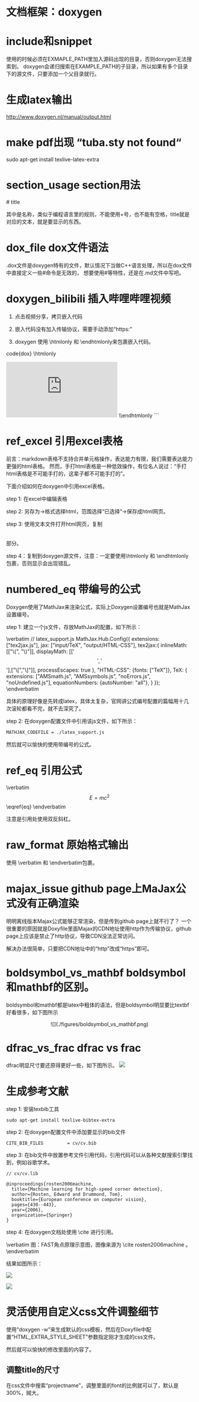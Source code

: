 # 文档框架：doxygen

# include和snippet
使用的时候必须在EXMAPLE_PATH里加入源码出现的目录，否则doxygen无法搜索到。
doxygen会递归搜索在EXAMPLE_PATH的子目录，所以如果有多个目录下的源文件，只要添加一个父目录就行。

# 生成latex输出
http://www.doxygen.nl/manual/output.html

# make pdf出现 “tuba.sty not found“
sudo apt-get install texlive-latex-extra

# section_usage section用法

\# <name> title

其中<name>是名称，类似于编程语言里的规则，不能使用+号，也不能有空格，title就是对应的文本，就是要显示的东西。

# dox_file dox文件语法

.dox文件是doxygen特有的文件，默认情况下当做C++语言处理，所以在dox文件中直接定义一些\#命令是无效的，
想要使用\#等特性，还是在.md文件中写吧。

# doxygen_bilibili 插入哔哩哔哩视频

1. 点击视频分享，拷贝嵌入代码

2. 嵌入代码没有加入传输协议，需要手动添加“https:”

3. doxygen 使用 \\htmlonly 和 \\endhtmlonly来包裹嵌入代码。

code{dox}
\\htmlonly
<iframe src="https://player.bilibili.com/player.html?aid=97804448&bvid=BV1fE411w7ac&cid=166959951&page=1" scrolling="no" border="0" frameborder="no" framespacing="0" allowfullscreen="true"> </iframe>
\\endhtmlonly
```

# ref_excel 引用excel表格
前言：markdown表格不支持合并单元格操作，表达能力有限，我们需要表达能力更强的html表格。
然而，手打html表格是一种低效操作，有位名人说过：“手打html表格是不可能手打的，这辈子都不可能手打的”。

下面介绍如何在doxygen中引用excel表格。

step 1: 在excel中编辑表格

step 2: 另存为->格式选择html，范围选择“已选择”->保存成html网页。

step 3: 使用文本文件打开html网页，复制<table></table>部分。

step 4：复制到doxygen源文件，注意：一定要使用\\htmlonly 和 \\endhtmlonly包裹，否则显示会出现错乱。


# numbered_eq 带编号的公式
Doxygen使用了MathJax来渲染公式，实际上Doxygen设置编号也就是MathJax设置编号。

step 1: 建立一个js文件，存放MathJax的配置，如下所示：

\verbatim
// latex_support.js
MathJax.Hub.Config({
    extensions: ["tex2jax.js"],
    jax: ["input/TeX", "output/HTML-CSS"],
    tex2jax:{
        inlineMath: [["\\(", "\\)"]],
        displayMath: [['$$','$$'],["\\[","\\]"]],
        processEscapes: true
    },
    "HTML-CSS": {fonts: ["TeX"]},
    TeX: {
        extensions: ["AMSmath.js", "AMSsymbols.js", "noErrors.js", "noUndefined.js"],
        equationNumbers: {autoNumber: "all"},
    }
});
\endverbatim

具体的原理好像是先转成latex，具体太复杂，官网讲公式编号配置的篇幅用十几次滚轮都看不完，就不去深究了。

step 2: 在doxygen配置文件中引用该js文件，如下所示：

```bash
MATHJAX_CODEFILE = ./latex_support.js
```

然后就可以愉快的使用带编号的公式。


# ref_eq 引用公式

\verbatim
    $$
        \label{eq}
        E = mc^2
    $$
    \\eqref{eq}
\endverbatim

注意是引用处使用双反斜杠。


# raw_format 原始格式输出

使用 \\verbatim 和 \\endverbatim包裹。


# majax_issue github page上MaJax公式没有正确渲染

明明离线版本Majax公式能够正常渲染，但是传到github page上就不行了？
一个很重要的原因就是Doxyfile里面Majax的CDN地址使用http作为传输协议，github page上应该是禁止了http协议，导致CDN没法正常访问。

解决办法很简单，只要把CDN地址中的“http”改成“https”即可。


# boldsymbol_vs_mathbf boldsymbol和mathbf的区别。

boldsymbol和mathbf都是latex中粗体的语法，但是boldsymbol明显要比textbf好看很多，如下图所示
<center>
![](./figures/boldsymbol_vs_mathbf.png)
</center>


# dfrac_vs_frac dfrac vs frac

dfrac明显尺寸要还原得更好一些，如下图所示。
![](./figures/dfrac_vs_frac.png)


# 生成参考文献

step 1: 安装texbib工具

```
sudo apt-get install texlive-bibtex-extra
```

step 2: 在doxygen配置文件中添加要显示的bib文件

```
CITE_BIB_FILES         = cv/cv.bib
```

step 3: 在bib文件中放置参考文件引用代码，引用代码可以从各种文献搜索引擎找到，例如谷歌学术。

```
// cv/cv.lib

@inproceedings{rosten2006machine,
  title={Machine learning for high-speed corner detection},
  author={Rosten, Edward and Drummond, Tom},
  booktitle={European conference on computer vision},
  pages={430--443},
  year={2006},
  organization={Springer}
}
```

step 4: 在doxygen文档处使用 \\cite 进行引用。

\verbatim
图：FAST角点原理示意图，图像来源为 \cite rosten2006machine 。
\endverbatim

结果如图所示：

![](./figures/doxygen_cite_bib_01.png)

![](./figures/doxygen_cite_bib_02.png)

# 灵活使用自定义css文件调整细节

使用“doxygen -w”来生成默认的css模板，然后在Doxyfile中配置“HTML_EXTRA_STYLE_SHEET”参数指定刚才生成的css文件。

然后就可以愉快的修改里面的内容了。

## 调整title的尺寸

在css文件中搜索“projectname”，调整里面的font的比例就可以了，默认是300%，贼大。